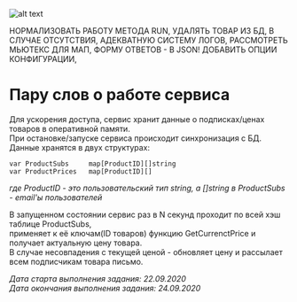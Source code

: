 ![alt text](https://i.imgur.com/D5h2K3Q.png "Архитектура сервиса")

НОРМАЛИЗОВАТЬ РАБОТУ МЕТОДА RUN, 
УДАЛЯТЬ ТОВАР ИЗ БД, В СЛУЧАЕ ОТСУТСТВИЯ, АДЕКВАТНУЮ СИСТЕМУ ЛОГОВ,
РАССМОТРЕТЬ МЬЮТЕКС ДЛЯ МАП, ФОРМУ ОТВЕТОВ - В JSON!
ДОБАВИТЬ ОПЦИИ КОНФИГУРАЦИИ,


# Пару слов о работе сервиса
Для ускорения доступа, сервис хранит данные о подписках/ценах товаров в оперативной памяти.       
При остановке/запуске сервиса происходит синхронизация с БД. Данные хранятся в двух структурах:

    var ProductSubs     map[ProductID][]string
    var ProductPrices   map[ProductID][]

_где ProductID - это пользовательский тип string, а []string в ProductSubs - email'ы пользователей_

В запущенном состоянии сервис раз в N секунд проходит по всей хэш таблице ProductSubs,  
применяет к её ключам(ID товаров) функцию GetCurrenctPrice и получает актуальную цену товара.   
В случае несовпадения с текущей ценой - обновляет цену и рассылает всем подписчикам товара письмо.
    

_Дата старта выполнения задания: 22.09.2020  
Дата окончания выполнения задания: 24.09.2020_